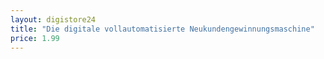 ```yaml
---
layout: digistore24
title: "Die digitale vollautomatisierte Neukundengewinnungsmaschine"
price: 1.99
---
```

